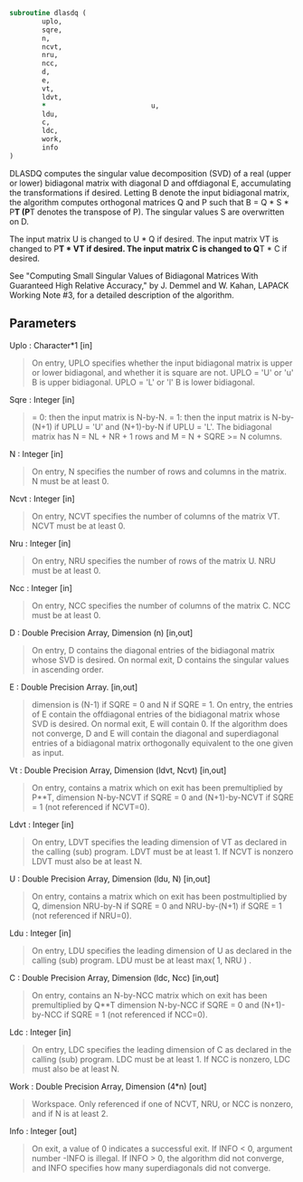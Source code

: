 ```fortran
subroutine dlasdq (
		uplo,
		sqre,
		n,
		ncvt,
		nru,
		ncc,
		d,
		e,
		vt,
		ldvt,
		*                          u,
		ldu,
		c,
		ldc,
		work,
		info
)
```

 DLASDQ computes the singular value decomposition (SVD) of a real
 (upper or lower) bidiagonal matrix with diagonal D and offdiagonal
 E, accumulating the transformations if desired. Letting B denote
 the input bidiagonal matrix, the algorithm computes orthogonal
 matrices Q and P such that B = Q * S * P**T (P**T denotes the transpose
 of P). The singular values S are overwritten on D.

 The input matrix U  is changed to U  * Q  if desired.
 The input matrix VT is changed to P**T * VT if desired.
 The input matrix C  is changed to Q**T * C  if desired.

 See "Computing  Small Singular Values of Bidiagonal Matrices With
 Guaranteed High Relative Accuracy," by J. Demmel and W. Kahan,
 LAPACK Working Note #3, for a detailed description of the algorithm.

## Parameters
Uplo : Character*1 [in]
> On entry, UPLO specifies whether the input bidiagonal matrix
> is upper or lower bidiagonal, and whether it is square are
> not.
> UPLO = 'U' or 'u'   B is upper bidiagonal.
> UPLO = 'L' or 'l'   B is lower bidiagonal.

Sqre : Integer [in]
> = 0: then the input matrix is N-by-N.
> = 1: then the input matrix is N-by-(N+1) if UPLU = 'U' and
> (N+1)-by-N if UPLU = 'L'.
> The bidiagonal matrix has
> N = NL + NR + 1 rows and
> M = N + SQRE >= N columns.

N : Integer [in]
> On entry, N specifies the number of rows and columns
> in the matrix. N must be at least 0.

Ncvt : Integer [in]
> On entry, NCVT specifies the number of columns of
> the matrix VT. NCVT must be at least 0.

Nru : Integer [in]
> On entry, NRU specifies the number of rows of
> the matrix U. NRU must be at least 0.

Ncc : Integer [in]
> On entry, NCC specifies the number of columns of
> the matrix C. NCC must be at least 0.

D : Double Precision Array, Dimension (n) [in,out]
> On entry, D contains the diagonal entries of the
> bidiagonal matrix whose SVD is desired. On normal exit,
> D contains the singular values in ascending order.

E : Double Precision Array. [in,out]
> dimension is (N-1) if SQRE = 0 and N if SQRE = 1.
> On entry, the entries of E contain the offdiagonal entries
> of the bidiagonal matrix whose SVD is desired. On normal
> exit, E will contain 0. If the algorithm does not converge,
> D and E will contain the diagonal and superdiagonal entries
> of a bidiagonal matrix orthogonally equivalent to the one
> given as input.

Vt : Double Precision Array, Dimension (ldvt, Ncvt) [in,out]
> On entry, contains a matrix which on exit has been
> premultiplied by P**T, dimension N-by-NCVT if SQRE = 0
> and (N+1)-by-NCVT if SQRE = 1 (not referenced if NCVT=0).

Ldvt : Integer [in]
> On entry, LDVT specifies the leading dimension of VT as
> declared in the calling (sub) program. LDVT must be at
> least 1. If NCVT is nonzero LDVT must also be at least N.

U : Double Precision Array, Dimension (ldu, N) [in,out]
> On entry, contains a  matrix which on exit has been
> postmultiplied by Q, dimension NRU-by-N if SQRE = 0
> and NRU-by-(N+1) if SQRE = 1 (not referenced if NRU=0).

Ldu : Integer [in]
> On entry, LDU  specifies the leading dimension of U as
> declared in the calling (sub) program. LDU must be at
> least max( 1, NRU ) .

C : Double Precision Array, Dimension (ldc, Ncc) [in,out]
> On entry, contains an N-by-NCC matrix which on exit
> has been premultiplied by Q**T  dimension N-by-NCC if SQRE = 0
> and (N+1)-by-NCC if SQRE = 1 (not referenced if NCC=0).

Ldc : Integer [in]
> On entry, LDC  specifies the leading dimension of C as
> declared in the calling (sub) program. LDC must be at
> least 1. If NCC is nonzero, LDC must also be at least N.

Work : Double Precision Array, Dimension (4*n) [out]
> Workspace. Only referenced if one of NCVT, NRU, or NCC is
> nonzero, and if N is at least 2.

Info : Integer [out]
> On exit, a value of 0 indicates a successful exit.
> If INFO < 0, argument number -INFO is illegal.
> If INFO > 0, the algorithm did not converge, and INFO
> specifies how many superdiagonals did not converge.

